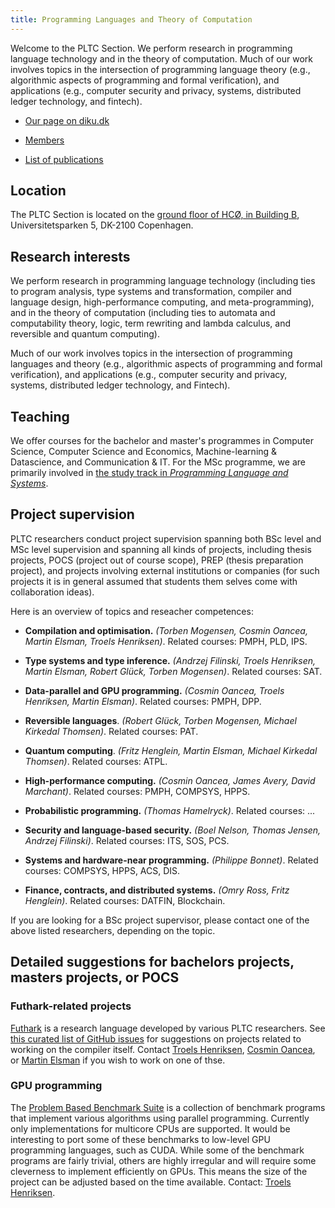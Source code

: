 ```yaml
---
title: Programming Languages and Theory of Computation
---
```


Welcome to the PLTC Section. We perform research in programming
language technology and in the theory of computation. Much of our work
involves topics in the intersection of programming language theory
(e.g., algorithmic aspects of programming and formal verification),
and applications (e.g., computer security and privacy, systems,
distributed ledger technology, and fintech).

* [Our page on diku.dk](https://di.ku.dk/english/research/pltc/)

* [Members](https://di.ku.dk/english/staff/vip/researchers_pltc/)

* [List of publications](https://di.ku.dk/english/research/pltc/publikationer/publikationsliste/?pure=en/organisations/by-uuid(a37efafe-316d-489f-8082-621e025b2f73)/publications.html)

## Location

The PLTC Section is located on the [ground floor of HCØ, in Building B](/images/office-plan.png),
Universitetsparken 5, DK-2100 Copenhagen.

## Research interests

We perform research in programming language technology (including ties
to program analysis, type systems and transformation, compiler and
language design, high-performance computing, and meta-programming),
and in the theory of computation (including ties to automata and
computability theory, logic, term rewriting and lambda calculus, and
reversible and quantum computing).

Much of our work involves topics in the intersection of programming
languages and theory (e.g., algorithmic aspects of programming and
formal verification), and applications (e.g., computer security and
privacy, systems, distributed ledger technology, and Fintech).

## Teaching

We offer courses for the bachelor and master's programmes in Computer Science,
Computer Science and Economics, Machine-learning & Datascience, and
Communication & IT. For the MSc programme, we are primarily involved in [the study track in
*Programming Language and
Systems*](https://studies.ku.dk/masters/computer-science/programme-structure/recommended_studytracks/).

## Project supervision

PLTC researchers conduct project supervision spanning both BSc level and MSc
level supervision and spanning all kinds of projects, including thesis projects, POCS
(project out of course scope), PREP (thesis preparation project), and projects
involving external institutions or companies (for such projects it is in general
assumed that students them selves come with collaboration ideas).

Here is an overview of topics and reseacher competences:

- __Compilation and optimisation.__ _(Torben Mogensen, Cosmin Oancea, Martin
  Elsman, Troels Henriksen)_. Related courses: PMPH, PLD, IPS.

- __Type systems and type inference.__ _(Andrzej Filinski, Troels Henriksen,
  Martin Elsman, Robert Glück, Torben Mogensen)_. Related courses: SAT.

- __Data-parallel and GPU programming.__ _(Cosmin Oancea, Troels Henriksen, Martin
  Elsman)_. Related courses: PMPH, DPP.

- __Reversible languages__. _(Robert Glück, Torben Mogensen, Michael Kirkedal
  Thomsen)_. Related courses: PAT.

- __Quantum computing__. _(Fritz Henglein, Martin Elsman, Michael Kirkedal
  Thomsen)_. Related courses: ATPL.

- __High-performance computing.__ _(Cosmin Oancea, James Avery, David
  Marchant)_. Related courses: PMPH, COMPSYS, HPPS.

- __Probabilistic programming.__ _(Thomas Hamelryck)_. Related courses: ...

- __Security and language-based security.__ _(Boel Nelson, Thomas Jensen,
  Andrzej Filinski)_. Related courses: ITS, SOS, PCS.

- __Systems and hardware-near programming.__ _(Philippe Bonnet)_. Related
  courses: COMPSYS, HPPS, ACS, DIS.

- __Finance, contracts, and distributed systems.__ _(Omry Ross, Fritz
  Henglein)_. Related courses: DATFIN, Blockchain.

If you are looking for a BSc project supervisor, please contact one of the above
listed researchers, depending on the topic.

## Detailed suggestions for bachelors projects, masters projects, or POCS

### Futhark-related projects

[Futhark](https://futhark-lang.org) is a research language developed
by various PLTC researchers.  See [this curated list of GitHub
issues](https://github.com/diku-dk/futhark/issues?q=is%3Aopen+is%3Aissue+label%3Astudent-viable)
for suggestions on projects related to working on the compiler itself.
Contact [Troels Henriksen](https://sigkill.dk), [Cosmin
Oancea](http://hjemmesider.diku.dk/~zgh600/), or [Martin
Elsman](https://elsman.com/) if you wish to work on one of thse.

### GPU programming

The [Problem Based Benchmark
Suite](https://github.com/cmuparlay/pbbsbench) is a collection of
benchmark programs that implement various algorithms using parallel
programming.  Currently only implementations for multicore CPUs are
supported.  It would be interesting to port some of these benchmarks
to low-level GPU programming languages, such as CUDA.  While some of
the benchmark programs are fairly trivial, others are highly irregular
and will require some cleverness to implement efficiently on GPUs.
This means the size of the project can be adjusted based on the time
available. Contact: [Troels Henriksen](https://sigkill.dk).
